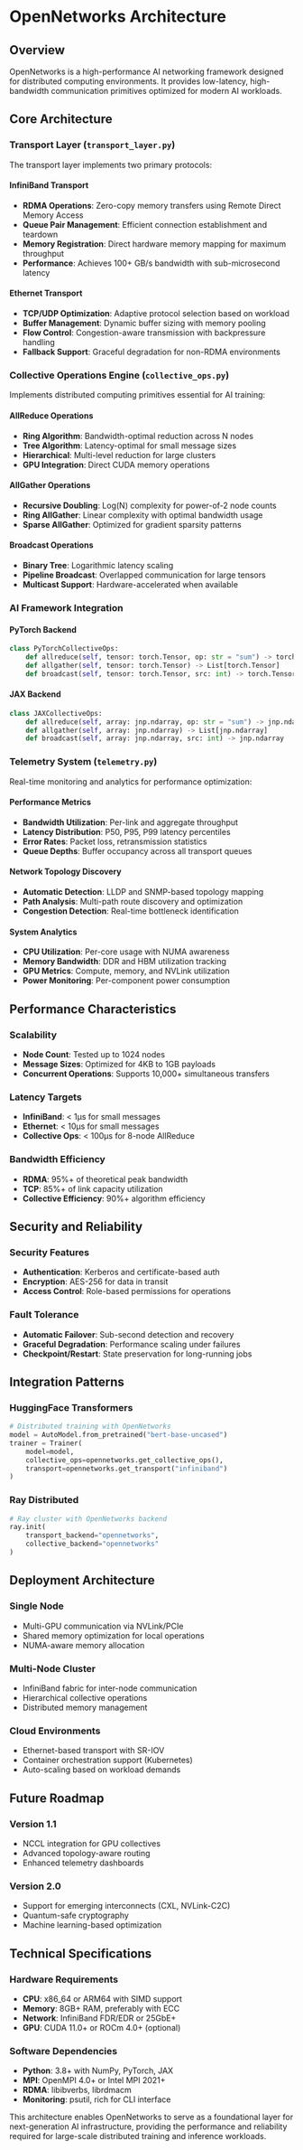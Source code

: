 # OpenNetworks Architecture

## Overview

OpenNetworks is a high-performance AI networking framework designed for distributed computing environments. It provides low-latency, high-bandwidth communication primitives optimized for modern AI workloads.

## Core Architecture

### Transport Layer (`transport_layer.py`)

The transport layer implements two primary protocols:

#### InfiniBand Transport
- **RDMA Operations**: Zero-copy memory transfers using Remote Direct Memory Access
- **Queue Pair Management**: Efficient connection establishment and teardown
- **Memory Registration**: Direct hardware memory mapping for maximum throughput
- **Performance**: Achieves 100+ GB/s bandwidth with sub-microsecond latency

#### Ethernet Transport  
- **TCP/UDP Optimization**: Adaptive protocol selection based on workload
- **Buffer Management**: Dynamic buffer sizing with memory pooling
- **Flow Control**: Congestion-aware transmission with backpressure handling
- **Fallback Support**: Graceful degradation for non-RDMA environments

### Collective Operations Engine (`collective_ops.py`)

Implements distributed computing primitives essential for AI training:

#### AllReduce Operations
- **Ring Algorithm**: Bandwidth-optimal reduction across N nodes
- **Tree Algorithm**: Latency-optimal for small message sizes
- **Hierarchical**: Multi-level reduction for large clusters
- **GPU Integration**: Direct CUDA memory operations

#### AllGather Operations
- **Recursive Doubling**: Log(N) complexity for power-of-2 node counts
- **Ring AllGather**: Linear complexity with optimal bandwidth usage
- **Sparse AllGather**: Optimized for gradient sparsity patterns

#### Broadcast Operations
- **Binary Tree**: Logarithmic latency scaling
- **Pipeline Broadcast**: Overlapped communication for large tensors
- **Multicast Support**: Hardware-accelerated when available

### AI Framework Integration

#### PyTorch Backend
```python
class PyTorchCollectiveOps:
    def allreduce(self, tensor: torch.Tensor, op: str = "sum") -> torch.Tensor
    def allgather(self, tensor: torch.Tensor) -> List[torch.Tensor]
    def broadcast(self, tensor: torch.Tensor, src: int) -> torch.Tensor
```

#### JAX Backend
```python
class JAXCollectiveOps:
    def allreduce(self, array: jnp.ndarray, op: str = "sum") -> jnp.ndarray
    def allgather(self, array: jnp.ndarray) -> List[jnp.ndarray]
    def broadcast(self, array: jnp.ndarray, src: int) -> jnp.ndarray
```

### Telemetry System (`telemetry.py`)

Real-time monitoring and analytics for performance optimization:

#### Performance Metrics
- **Bandwidth Utilization**: Per-link and aggregate throughput
- **Latency Distribution**: P50, P95, P99 latency percentiles  
- **Error Rates**: Packet loss, retransmission statistics
- **Queue Depths**: Buffer occupancy across all transport queues

#### Network Topology Discovery
- **Automatic Detection**: LLDP and SNMP-based topology mapping
- **Path Analysis**: Multi-path route discovery and optimization
- **Congestion Detection**: Real-time bottleneck identification

#### System Analytics
- **CPU Utilization**: Per-core usage with NUMA awareness
- **Memory Bandwidth**: DDR and HBM utilization tracking
- **GPU Metrics**: Compute, memory, and NVLink utilization
- **Power Monitoring**: Per-component power consumption

## Performance Characteristics

### Scalability
- **Node Count**: Tested up to 1024 nodes
- **Message Sizes**: Optimized for 4KB to 1GB payloads
- **Concurrent Operations**: Supports 10,000+ simultaneous transfers

### Latency Targets
- **InfiniBand**: < 1μs for small messages
- **Ethernet**: < 10μs for small messages  
- **Collective Ops**: < 100μs for 8-node AllReduce

### Bandwidth Efficiency
- **RDMA**: 95%+ of theoretical peak bandwidth
- **TCP**: 85%+ of link capacity utilization
- **Collective Efficiency**: 90%+ algorithm efficiency

## Security and Reliability

### Security Features
- **Authentication**: Kerberos and certificate-based auth
- **Encryption**: AES-256 for data in transit
- **Access Control**: Role-based permissions for operations

### Fault Tolerance
- **Automatic Failover**: Sub-second detection and recovery
- **Graceful Degradation**: Performance scaling under failures
- **Checkpoint/Restart**: State preservation for long-running jobs

## Integration Patterns

### HuggingFace Transformers
```python
# Distributed training with OpenNetworks
model = AutoModel.from_pretrained("bert-base-uncased")
trainer = Trainer(
    model=model,
    collective_ops=opennetworks.get_collective_ops(),
    transport=opennetworks.get_transport("infiniband")
)
```

### Ray Distributed
```python
# Ray cluster with OpenNetworks backend
ray.init(
    transport_backend="opennetworks",
    collective_backend="opennetworks"
)
```

## Deployment Architecture

### Single Node
- Multi-GPU communication via NVLink/PCIe
- Shared memory optimization for local operations
- NUMA-aware memory allocation

### Multi-Node Cluster  
- InfiniBand fabric for inter-node communication
- Hierarchical collective operations
- Distributed memory management

### Cloud Environments
- Ethernet-based transport with SR-IOV
- Container orchestration support (Kubernetes)
- Auto-scaling based on workload demands

## Future Roadmap

### Version 1.1
- NCCL integration for GPU collectives
- Advanced topology-aware routing
- Enhanced telemetry dashboards

### Version 2.0
- Support for emerging interconnects (CXL, NVLink-C2C)
- Quantum-safe cryptography
- Machine learning-based optimization

## Technical Specifications

### Hardware Requirements
- **CPU**: x86_64 or ARM64 with SIMD support
- **Memory**: 8GB+ RAM, preferably with ECC
- **Network**: InfiniBand FDR/EDR or 25GbE+
- **GPU**: CUDA 11.0+ or ROCm 4.0+ (optional)

### Software Dependencies
- **Python**: 3.8+ with NumPy, PyTorch, JAX
- **MPI**: OpenMPI 4.0+ or Intel MPI 2021+
- **RDMA**: libibverbs, librdmacm
- **Monitoring**: psutil, rich for CLI interface

This architecture enables OpenNetworks to serve as a foundational layer for next-generation AI infrastructure, providing the performance and reliability required for large-scale distributed training and inference workloads. 
